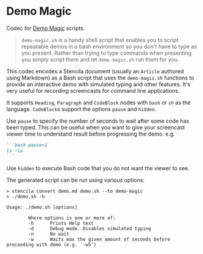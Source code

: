 # Demo Magic

Codec for [Demo Magic](https://github.com/paxtonhare/demo-magic) scripts.

> `demo-magic.sh` is a handy shell script that enables you to script
> repeatable demos in a bash environment so you don't have to type as
> you present. Rather than trying to type commands when presenting you
> simply script them and let `demo-magic.sh` run them for you.

This codec encodes a Stencila document (usually an `Article` authored using
Markdown) as a Bash script that uses the `demo-magic.sh` functions to
provide an interactive demo with simulated typing and other features.
It's very useful for recording screencasts for command line applications.

It supports `Heading`, `Paragraph` and `CodeBlock` nodes with `bash` or
`sh` as the language. `CodeBlock`s support the options `pause` and `hidden`.

Use `pause` to specify the number of seconds to wait after some code has been typed. This can be useful when you want to give your screencast viewer time to understand result before progressing the demo. e.g.

````markdown
```bash pause=2
ls -la
```
````

Use `hidden` to execute Bash code that you do not want the viewer to see.

The generated script can be run using various options:

```console
> stencila convert demo.md demo.sh --to demo-magic
> ./demo.sh -h

Usage: ./demo.sh [options]

        Where options is one or more of:
        -h      Prints Help text
        -d      Debug mode. Disables simulated typing
        -n      No wait
        -w      Waits max the given amount of seconds before proceeding with demo (e.g. '-w5')
```
